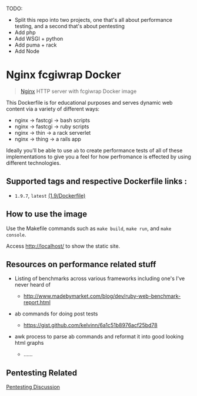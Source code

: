 TODO:  
  - Split this repo into two projects, one that's all about performance testing, and a second that's about pentesting
  - Add php 
  - Add WSGI + python
  - Add puma + rack
  - Add Node


# Nginx fcgiwrap Docker

> [Nginx](http://nginx.org/) HTTP server with fcgiwrap Docker image

This Dockerfile is for educational purposes and serves dynamic web content via a variety of different ways:

  - nginx -> fastcgi -> bash scripts
  - nginx -> fastcgi -> ruby scripts
  - nginx -> thin    -> a rack serverlet
  - nginx -> thing   -> a rails app

Ideally you'll be able to use `ab` to create performance tests of all of these implementations to give you a feel for how perfromance is effected by using different technologies.  

## Supported tags and respective Dockerfile links :

- `1.9.7`, `latest` [(1.9/Dockerfile)](https://github.com/rodolpheche/nginx-fcgiwrap-docker/blob/1.9.7/Dockerfile)

## How to use the image

Use the Makefile commands such as `make build`, `make run`, and `make console`.

Access [http://localhost/](http://localhost/) to show the static site.


## Resources on performance related stuff
- Listing of benchmarks across various frameworks including one's I've never heard of
  - http://www.madebymarket.com/blog/dev/ruby-web-benchmark-report.html

- ab commands for doing post tests
  - https://gist.github.com/kelvinn/6a1c51b8976acf25bd78

- awk process to parse ab commands and reformat it into good looking html graphs
  - ......


## Pentesting Related

[Pentesting Discussion](ESSAY.md)

